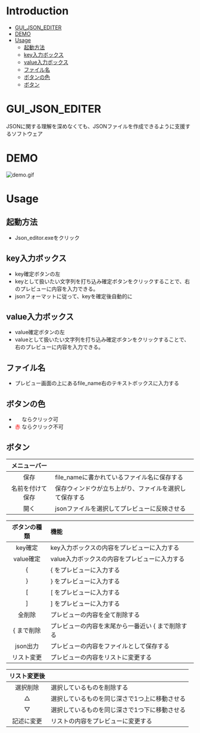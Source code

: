 <!-- omit in toc -->
# Introduction

- [GUI\_JSON\_EDITER](#gui_json_editer)
- [DEMO](#demo)
- [Usage](#usage)
  - [起動方法](#起動方法)
  - [key入力ボックス](#key入力ボックス)
  - [value入力ボックス](#value入力ボックス)
  - [ファイル名](#ファイル名)
  - [ボタンの色](#ボタンの色)
  - [ボタン](#ボタン)

# GUI_JSON_EDITER

JSONに関する理解を深めなくても、JSONファイルを作成できるように支援するソフトウェア

# DEMO

![demo.gif](/demo/demo2.gif)

# Usage

## 起動方法

- Json_editor.exeをクリック

## key入力ボックス

- key確定ボタンの左
- keyとして扱いたい文字列を打ち込み確定ボタンをクリックすることで、右のプレビューに内容を入力できる。
- jsonフォーマットに従って、keyを確定後自動的に

## value入力ボックス

- value確定ボタンの左
- valueとして扱いたい文字列を打ち込み確定ボタンをクリックすることで、右のプレビューに内容を入力できる。

## ファイル名

- プレビュー画面の上にあるfile_name右のテキストボックスに入力する

## ボタンの色

- <font color="White"> 白 </font> ならクリック可
- <font color="Red"> 赤 </font> ならクリック不可

## ボタン

|  メニューバー | |
| :--: | :-- |
| 保存 | file_nameに書かれているファイル名に保存する |
| 名前を付けて保存 | 保存ウィンドウが立ち上がり、ファイルを選択して保存する |
| 開く | jsonファイルを選択してプレビューに反映させる |

|  ボタンの種類 |  機能  |
| :--: | :-- |
|  key確定  |  key入力ボックスの内容をプレビューに入力する  |
|  value確定  |  value入力ボックスの内容をプレビューに入力する  |
| { | { をプレビューに入力する|
| } | } をプレビューに入力する|
| [ | [ をプレビューに入力する|
| ] | ] をプレビューに入力する|
| 全削除 | プレビューの内容を全て削除する |
| { まで削除 | プレビューの内容を末尾から一番近い { まで削除する |
| json出力 | プレビューの内容をファイルとして保存する |
| リスト変更 | プレビューの内容をリストに変更する |

|  リスト変更後 | |
| :--: | :-- |
| 選択削除 | 選択しているものを削除する |
| △ | 選択しているものを同じ深さで1つ上に移動させる |
| ▽ | 選択しているものを同じ深さで1つ下に移動させる |
| 記述に変更 | リストの内容をプレビューに変更する |

